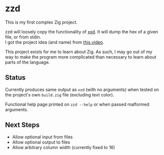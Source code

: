 zzd
===

This is my first complex Zig project.  

zzd will loosely copy the functionality of [xxd](https://github.com/ckormanyos/xxd). It will dump the hex of a given file, or from stdin.  
I got the project idea (and name) from [this video](https://www.youtube.com/watch?v=pnnx1bkFXng).  

This project exists for me to learn about Zig. As such, I may go out of my way to make the program more complicated than necessary to learn about parts of the language.  

## Status

Currently produces same output as `xxd` (with no arguments) when tested on the project's own `build.zig` file (excluding text color).  

Functional help page printed on `zzd --help` or when passed malformed arguments.  

## Next Steps

- Allow optional input from files  
- Allow optional output to files  
- Allow arbitrary column width (currently fixed to 16)  
